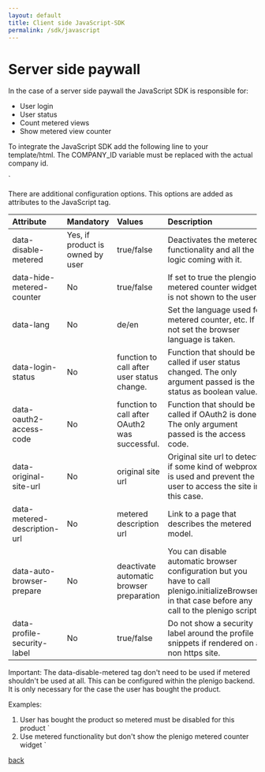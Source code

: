 ```yaml
---
layout: default
title: Client side JavaScript-SDK
permalink: /sdk/javascript
---
```


# Server side paywall

In the case of a server side paywall the JavaScript SDK is responsible for:

* User login
* User status
* Count metered views
* Show metered view counter

To integrate the JavaScript SDK add the following line to your template/html. The COMPANY_ID variable must be replaced with the actual company id.

`<script type="application/javascript" src="https://www.plenigo.com/static_resources/javascript/COMPANY_ID/plenigo_sdk.min.js"></script>

There are additional configuration options. This options are added as attributes to the JavaScript tag.

| Attribute | Mandatory | Values | Description |
|:----------|:----------|:-------|:------------|
|data-disable-metered|Yes, if product is owned by user|true/false|Deactivates the metered functionality and all the logic coming with it.|
|data-hide-metered-counter|No|true/false|If set to true the plengio metered counter widget is not shown to the user.|
|data-lang|No|de/en|Set the language used for metered counter, etc. If not set the browser language is taken.|
|data-login-status|No|function to call after user status change.|Function that should be called if user status changed. The only argument passed is the status as boolean value.|
|data-oauth2-access-code|No|function to call after OAuth2 was successful.|Function that should be called if OAuth2 is done. The only argument passed is the access code.|
|data-original-site-url|No|original site url|Original site url to detect if some kind of webproxy is used and prevent the user to access the site in this case.|
|data-metered-description-url|No|metered description url|Link to a page that describes the metered model.|
|data-auto-browser-prepare|No|deactivate automatic browser preparation|You can disable automatic browser configuration but you have to call plenigo.initializeBrowser() in that case before any call to the plenigo script.|
|data-profile-security-label|No|true/false|Do not show a security label around the profile snippets if rendered on a non https site.|

Important: The data-disable-metered tag don't need to be used if metered shouldn't be used at all. This can be configured within the plenigo backend. It is only necessary for the case the user has bought the product. 

Examples:

1. User has bought the product so metered must be disabled for this product
    `<script type="application/javascript" src="https://static.plenigo.com/static_resources/javascript/COMPANY_ID/plenigo_sdk.min.js" data-disable-metered="true"></script>
2. Use metered functionality but don't show the plenigo metered counter widget
    `<script type="application/javascript" src="https://static.plenigo.com/static_resources/javascript/COMPANY_ID/plenigo_sdk.min.js" data-hide-metered-counter="true"></script>

[back](/)